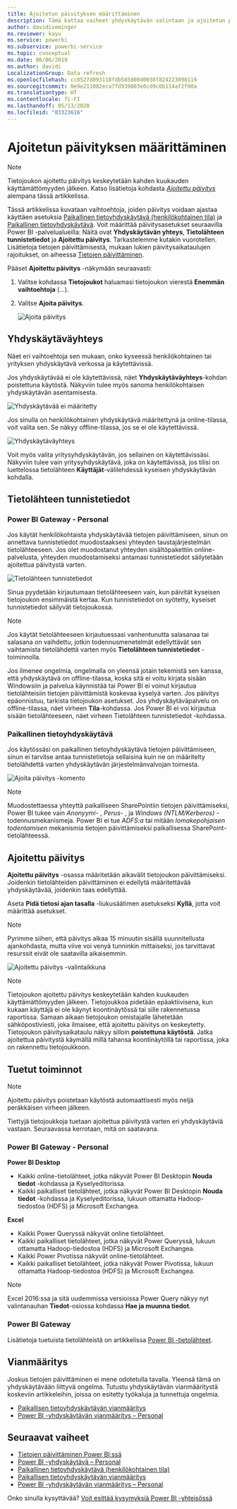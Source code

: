 ```yaml
---
title: Ajoitetun päivityksen määrittäminen
description: Tämä kattaa vaiheet yhdyskäytävän valintaan ja ajoitetun päivityksen määrittämiseen.
author: davidiseminger
ms.reviewer: kayu
ms.service: powerbi
ms.subservice: powerbi-service
ms.topic: conceptual
ms.date: 06/06/2019
ms.author: davidi
LocalizationGroup: Data refresh
ms.openlocfilehash: cc0527d093118fdb585800d0038f824223098119
ms.sourcegitcommit: 0e9e211082eca7fd939803e0cd9c6b114af2f90a
ms.translationtype: HT
ms.contentlocale: fi-FI
ms.lasthandoff: 05/13/2020
ms.locfileid: "83323616"
---
```

# <a name="configure-scheduled-refresh"></a>Ajoitetun päivityksen määrittäminen

>[!NOTE]
>Tietojoukon ajoitettu päivitys keskeytetään kahden kuukauden käyttämättömyyden jälkeen. Katso lisätietoja kohdasta [*Ajoitettu päivitys*](#scheduled-refresh) alempana tässä artikkelissa.

Tässä artikkelissa kuvataan vaihtoehtoja, joiden päivitys voidaan ajastaa käyttäen asetuksia [Paikallinen tietoyhdyskäytävä (henkilökohtainen tila)](service-gateway-personal-mode.md) ja [Paikallinen tietoyhdyskäytävä](service-gateway-onprem.md). Voit määrittää päivitysasetukset seuraavilla Power BI -palvelualueilla: Näitä ovat **Yhdyskäytävän yhteys**, **Tietolähteen tunnistetiedot** ja **Ajoitettu päivitys**. Tarkastelemme kutakin vuorotellen. Lisätietoja tietojen päivittämisestä, mukaan lukien päivitysaikataulujen rajoitukset, on aiheessa [Tietojen päivittäminen](refresh-data.md#data-refresh).

Pääset **Ajoitettu päivitys** -näkymään seuraavasti:

1. Valitse kohdassa **Tietojoukot** haluamasi tietojoukon vierestä **Enemmän vaihtoehtoja** (...).
2. Valitse **Ajoita päivitys**.

    ![Ajoita päivitys](media/refresh-scheduled-refresh/dataset-menu.png)

## <a name="gateway-connection"></a>Yhdyskäytäväyhteys

Näet eri vaihtoehtoja sen mukaan, onko kyseessä henkilökohtainen tai yrityksen yhdyskäytävä verkossa ja käytettävissä.

Jos yhdyskäytävää ei ole käytettävissä, näet **Yhdyskäytäväyhteys**-kohdan poistettuna käytöstä. Näkyviin tulee myös sanoma henkilökohtaisen yhdyskäytävän asentamisesta.

![Yhdyskäytävää ei määritetty](media/refresh-scheduled-refresh/gateway-not-configured.png)

Jos sinulla on henkilökohtainen yhdyskäytävä määritettynä ja online-tilassa, voit valita sen. Se näkyy offline-tilassa, jos se ei ole käytettävissä.

![Yhdyskäytäväyhteys](media/refresh-scheduled-refresh/gateway-connection.png)

Voit myös valita yritysyhdyskäytävän, jos sellainen on käytettävissäsi. Näkyviin tulee vain yritysyhdyskäytävä, joka on käytettävissä, jos tilisi on luettelossa tietolähteen **Käyttäjät**-välilehdessä kyseisen yhdyskäytävän kohdalla.

## <a name="data-source-credentials"></a>Tietolähteen tunnistetiedot

### <a name="power-bi-gateway---personal"></a>Power BI Gateway - Personal

Jos käytät henkilökohtaista yhdyskäytävää tietojen päivittämiseen, sinun on annettava tunnistetiedot muodostaaksesi yhteyden taustajärjestelmän tietolähteeseen. Jos olet muodostanut yhteyden sisältöpakettiin online-palvelusta, yhteyden muodostamiseksi antamasi tunnistetiedot säilytetään ajoitettua päivitystä varten.

![Tietolähteen tunnistetiedot](media/refresh-scheduled-refresh/data-source-credentials-pgw.png)

Sinua pyydetään kirjautumaan tietolähteeseen vain, kun päivität kyseisen tietojoukon ensimmäistä kertaa. Kun tunnistetiedot on syötetty, kyseiset tunnistetiedot säilyvät tietojoukossa.

> [!NOTE]
> Jos käytät tietolähteeseen kirjautuessasi vanhentunutta salasanaa tai salasana on vaihdettu, jotkin todennusmenetelmät edellyttävät sen vaihtamista tietolähdettä varten myös **Tietolähteen tunnistetiedot** -toiminnolla.

Jos ilmenee ongelmia, ongelmalla on yleensä jotain tekemistä sen kanssa, että yhdyskäytävä on offline-tilassa, koska sitä ei voitu kirjata sisään Windowsiin ja palvelua käynnistää tai Power BI ei voinut kirjautua tietolähteisiin tietojen päivittämistä koskevaa kyselyä varten. Jos päivitys epäonnistuu, tarkista tietojoukon asetukset. Jos yhdyskäytäväpalvelu on offline-tilassa, näet virheen **Tila**-kohdassa. Jos Power BI ei voi kirjautua sisään tietolähteeseen, näet virheen Tietolähteen tunnistetiedot -kohdassa.

### <a name="on-premises-data-gateway"></a>Paikallinen tietoyhdyskäytävä

Jos käytössäsi on paikallinen tietoyhdyskäytävä tietojen päivittämiseen, sinun ei tarvitse antaa tunnistetietoja sellaisina kuin ne on määritelty tietolähdettä varten yhdyskäytävän järjestelmänvalvojan toimesta.

![Ajoita päivitys -komento](media/refresh-scheduled-refresh/data-source-credentials-egw.png)

> [!NOTE]
> Muodostettaessa yhteyttä paikalliseen SharePointiin tietojen päivittämiseksi, Power BI tukee vain *Anonyymi-* , *Perus-* , ja *Windows (NTLM/Kerberos)* -todennusmekanismeja. Power BI ei tue *ADFS:a* tai mitään *lomakepohjaisen todentamisen* mekanismia  tietojen päivittämiseksi paikallisessa SharePoint-tietolähteessä.

## <a name="scheduled-refresh"></a>Ajoitettu päivitys

**Ajoitettu päivitys** -osassa määritetään aikavälit tietojoukon päivittämiseksi. Joidenkin tietolähteiden päivittäminen ei edellytä määritettävää yhdyskäytävää, joidenkin taas edellyttää.

Aseta **Pidä tietosi ajan tasalla** -liukusäätimen asetukseksi **Kyllä**, jotta voit määrittää asetukset.

> [!NOTE]
> Pyrimme siihen, että päivitys alkaa 15 minuutin sisällä suunnitellusta ajankohdasta, mutta viive voi venyä tunninkin mittaiseksi, jos tarvittavat resurssit eivät ole saatavilla aikaisemmin.

![Ajoitettu päivitys -valintaikkuna](media/refresh-scheduled-refresh/scheduled-refresh.png)

> [!NOTE]
> Tietojoukon ajoitettu päivitys keskeytetään kahden kuukauden käyttämättömyyden jälkeen. Tietojoukkoa pidetään epäaktiivisena, kun kukaan käyttäjä ei ole käynyt koontinäytössä tai sille rakennetussa raportissa. Samaan aikaan tietojoukon omistajalle lähetetään sähköpostiviesti, joka ilmaisee, että ajoitettu päivitys on keskeytetty. Tietojoukon päivitysaikataulu näkyy silloin **poistettuna käytöstä**. Jatka ajoitettua päivitystä käymällä millä tahansa koontinäytöllä tai raportissa, joka on rakennettu tietojoukkoon.

## <a name="whats-supported"></a>Tuetut toiminnot


> [!NOTE]
> Ajoitettu päivitys poistetaan käytöstä automaattisesti myös neljä peräkkäisen virheen jälkeen.

Tiettyjä tietojoukkoja tuetaan ajoitettua päivitystä varten eri yhdyskäytäviä vastaan. Seuraavassa kerrotaan, mitä on saatavana.

### <a name="power-bi-gateway---personal"></a>Power BI Gateway - Personal

**Power BI Desktop**

* Kaikki online-tietolähteet, jotka näkyvät Power BI Desktopin **Nouda tiedot** -kohdassa ja Kyselyeditorissa.
* Kaikki paikalliset tietolähteet, jotka näkyvät Power BI Desktopin **Nouda tiedot**  -kohdassa ja Kyselyeditorissa, lukuun ottamatta Hadoop-tiedostoa (HDFS) ja Microsoft Exchangea.

**Excel**

* Kaikki Power Queryssä näkyvät online tietolähteet.
* Kaikki paikalliset tietolähteet, jotka näkyvät Power Queryssä, lukuun ottamatta Hadoop-tiedostoa (HDFS) ja Microsoft Exchangea.
* Kaikki Power Pivotissa näkyvät online-tietolähteet.
* Kaikki paikalliset tietolähteet, jotka näkyvät Power Pivotissa, lukuun ottamatta Hadoop-tiedostoa (HDFS) ja Microsoft Exchangea.

> [!NOTE]
> Excel 2016:ssa ja sitä uudemmissa versioissa Power Query näkyy nyt valintanauhan **Tiedot**-osiossa kohdassa **Hae ja muunna tiedot**.

### <a name="power-bi-gateway"></a>Power BI Gateway

Lisätietoja tuetuista tietolähteistä on artikkelissa [Power BI -tietolähteet](power-bi-data-sources.md).

## <a name="troubleshooting"></a>Vianmääritys
Joskus tietojen päivittäminen ei mene odotetulla tavalla. Yleensä tämä on yhdyskäytävään liittyvä ongelma. Tutustu yhdyskäytävän vianmääritystä koskeviin artikkeleihin, joissa on esitetty työkaluja ja tunnettuja ongelmia.

- [Paikallisen tietoyhdyskäytävän vianmääritys](service-gateway-onprem-tshoot.md)
- [Power BI -yhdyskäytävän vianmääritys – Personal](service-admin-troubleshooting-power-bi-personal-gateway.md)

## <a name="next-steps"></a>Seuraavat vaiheet

- [Tietojen päivittäminen Power BI:ssä](refresh-data.md)  
- [Power BI -yhdyskäytävä – Personal](service-gateway-personal-mode.md)  
- [Paikallinen tietoyhdyskäytävä (henkilökohtainen tila)](service-gateway-onprem.md)  
- [Paikallisen tietoyhdyskäytävän vianmääritys](service-gateway-onprem-tshoot.md)  
- [Power BI -yhdyskäytävän vianmääritys – Personal](service-admin-troubleshooting-power-bi-personal-gateway.md)  

Onko sinulla kysyttävää? [Voit esittää kysymyksiä Power BI -yhteisössä](https://community.powerbi.com/)